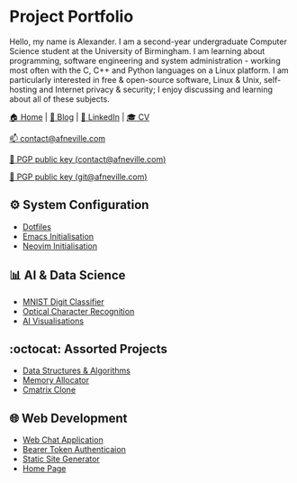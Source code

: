 # Project Portfolio

Hello, my name is Alexander. I am a second-year undergraduate Computer
Science student at the University of Birmingham. I am learning about
programming, software engineering and system administration - working
most often with the C, C++ and Python languages on a Linux platform. I
am particularly interested in free & open-source software, Linux & Unix,
self-hosting and Internet privacy & security; I enjoy discussing and
learning about all of these subjects.

[:house: Home](https://afneville.com) |
[:speech_balloon: Blog](https://docs.afneville.com) |
[:bust_in_silhouette: LinkedIn](https://www.linkedin.com/in/afneville/) |
[:mortar_board: CV](https://afneville.com/res/alexander-neville-CV-public.pdf)

[:mailbox: contact@afneville.com](mailto:contact@afneville.com)

[:key: PGP public key (contact@afneville.com)](https://keys.openpgp.org/vks/v1/by-fingerprint/BB302E2E1E8460173DD869A0E584CD0E64E26B84)

[:key: PGP public key (git@afneville.com)](https://keys.openpgp.org/vks/v1/by-fingerprint/5327548E8A384B0036410BDF262E0CE9C78FD949)

## :gear: System Configuration

- [Dotfiles](https://github.com/afneville/dotfiles)
- [Emacs Initialisation](https://github.com/afneville/emacs-config)
- [Neovim Initialisation](https://github.com/afneville/nvim-config)

## :bar_chart: AI & Data Science

- [MNIST Digit Classifier](https://github.com/afneville/MNIST-solver)
- [Optical Character Recognition](https://github.com/afneville/OCR)
- [AI Visualisations](https://github.com/afneville/AI-visualisations)

## :octocat: Assorted Projects

- [Data Structures & Algorithms](https://github.com/afneville/DSA)
- [Memory Allocator](https://github.com/afneville/memory_allocator)
- [Cmatrix Clone](https://github.com/afneville/cmatrix)

## :globe_with_meridians: Web Development

- [Web Chat Application](https://github.com/afneville/web-chat-application)
- [Bearer Token Authenticaion](https://github.com/afneville/bearer-authentication)
- [Static Site Generator](https://github.com/afneville/site-generator)
- [Home Page](https://github.com/afneville/website)
